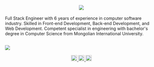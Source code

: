 <h1 align="center">
    <img src="https://readme-typing-svg.herokuapp.com/?font=Righteous&size=35&center=true&vCenter=true&width=500&height=70&duration=4000&lines=Hi+There!+👋;+I'm+Tuguldur+Unurtsetseg!;" />
</h1>

<div>
    Full Stack Engineer with 6 years of experience in computer software industry. Skilled in Front-end Development, Back-end Development, and Web Development. Competent specialist in engineering with bachelor's degree in Computer Science from Mongolian International University.
</div>

<div style="margin-top: 30px;">
    <img src="https://skillicons.dev/icons?i=react,bootstrap,mui,html,css,vscode,github,figma,tailwind,git,nodejs,python,javascript,typescript,express,firebase,mongodb,c,java,nextjs,mysql" />
</div>

<br/>

<div align="center"> 
  <a href="mailto:oz.toogii@gmail.com">
        <img src="https://cdn0.iconfinder.com/data/icons/social-circle-3/72/Email-512.png" width="20" />
  </a>
  <a href="https://linkedin.com/in/devtugu" target="_blank">
     <img src="https://cdn3.iconfinder.com/data/icons/picons-social/57/11-linkedin-512.png" width="20" target="_blank" />
  </a>
  <a href="https://salesp07.github.io" target="_blank">
     <img src="https://cdn2.iconfinder.com/data/icons/font-awesome/1792/github-square-512.png" width="20" target="_blank" />
  </a>
</div>
